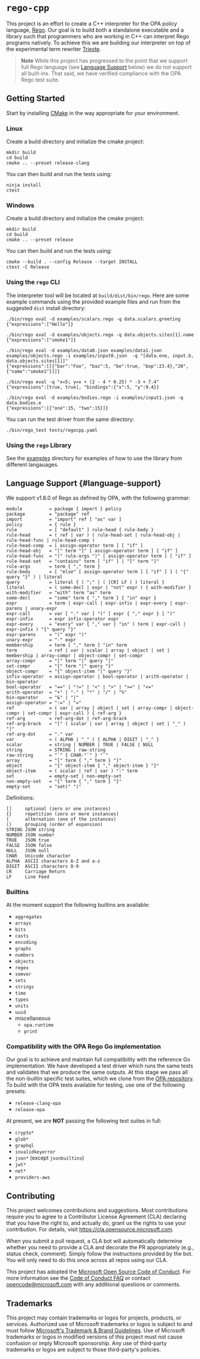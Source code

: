 # `rego-cpp`

This project is an effort to create a C++ interpreter for the OPA policy language,
[Rego](https://www.openpolicyagent.org/docs/latest/policy-language/). Our goal is
to build both a standalone executable and a library such that programmers who are working
in C++ can interpret Rego programs natively. To achieve this we are building our
interpreter on top of the experimental term rewriter
[Trieste](https://github.com/microsoft/trieste).

> **Note**
> While this project has progressed to the point that we support full Rego language
> (see [Language Support](#language-support) below) we do not support all built-ins.
> That said, we have verified compliance with the OPA Rego test suite.

## Getting Started

Start by installing [CMake](https://cmake.org/) in the way appropriate for your
environment.

### Linux

Create a build directory and initialize the cmake project:

    mkdir build
    cd build
    cmake .. --preset release-clang

You can then build and run the tests using:

    ninja install
    ctest

### Windows

Create a build directory and initialize the cmake project:

    mkdir build
    cd build
    cmake .. --preset release

You can then build and run the tests using:

    cmake --build . --config Release --target INSTALL
    ctest -C Release

### Using the `rego` CLI

The interpreter tool will be located at `build/dist/bin/rego`. Here are
some example commands using the provided example files and run from the suggested
`dist` install directory:

    ./bin/rego eval -d examples/scalars.rego -q data.scalars.greeting
    {"expressions":["Hello"]}

    ./bin/rego eval -d examples/objects.rego -q data.objects.sites[1].name
    {"expressions":["smoke1"]}

    ./bin/rego eval -d examples/data0.json examples/data1.json examples/objects.rego -i examples/input0.json  -q "[data.one, input.b, data.objects.sites[1]]"
    {"expressions":[[{"bar":"Foo", "baz":5, "be":true, "bop":23.4},"20",{"name":"smoke1"}]]}

    ./bin/rego eval -q "x=5; y=x + (2 - 4 * 0.25) * -3 + 7.4"
    {"expressions":[true, true], "bindings":{"x":5, "y":9.4}}

    ./bin/rego eval -d examples/bodies.rego -i examples/input1.json -q data.bodies.e
    {"expressions":[{"one":15, "two":15}]}

You can run the test driver from the same directory:

    ./bin/rego_test tests/regocpp.yaml

### Using the `rego` Library

See the [examples](examples/README.md) directory for examples of how to use the
library from different langauages.

## Language Support {#language-support}

We support v1.8.0 of Rego as defined by OPA, with the following grammar:

```ebnf
module          = package { import } policy
package         = "package" ref
import          = "import" ref [ "as" var ]
policy          = { rule }
rule            = [ "default" ] rule-head { rule-body }
rule-head       = ( ref | var ) ( rule-head-set | rule-head-obj | rule-head-func | rule-head-comp )
rule-head-comp  = [ assign-operator term ] [ "if" ]
rule-head-obj   = "[" term "]" [ assign-operator term ] [ "if" ]
rule-head-func  = "(" rule-args ")" [ assign-operator term ] [ "if" ]
rule-head-set   = "contains" term [ "if" ] | "[" term "]"
rule-args       = term { "," term }
rule-body       = [ "else" [ assign-operator term ] [ "if" ] ] ( "{" query "}" ) | literal
query           = literal { ( ";" | ( [CR] LF ) ) literal }
literal         = ( some-decl | expr | "not" expr ) { with-modifier }
with-modifier   = "with" term "as" term
some-decl       = "some" term { "," term } { "in" expr }
expr            = term | expr-call | expr-infix | expr-every | expr-parens | unary-expr
expr-call       = var [ "." var ] "(" [ expr { "," expr } ] ")"
expr-infix      = expr infix-operator expr
expr-every      = "every" var { "," var } "in" ( term | expr-call | expr-infix ) "{" query "}"
expr-parens     = "(" expr ")"
unary-expr      = "-" expr
membership      = term [ "," term ] "in" term
term            = ref | var | scalar | array | object | set | membership | array-compr | object-compr | set-compr
array-compr     = "[" term "|" query "]"
set-compr       = "{" term "|" query "}"
object-compr    = "{" object-item "|" query "}"
infix-operator  = assign-operator | bool-operator | arith-operator | bin-operator
bool-operator   = "==" | "!=" | "<" | ">" | ">=" | "<="
arith-operator  = "+" | "-" | "*" | "/" | "%"
bin-operator    = "&" | "|"
assign-operator = ":=" | "="
ref             = ( var | array | object | set | array-compr | object-compr | set-compr | expr-call ) { ref-arg }
ref-arg         = ref-arg-dot | ref-arg-brack
ref-arg-brack   = "[" ( scalar | var | array | object | set | "_" ) "]"
ref-arg-dot     = "." var
var             = ( ALPHA | "_" ) { ALPHA | DIGIT | "_" }
scalar          = string | NUMBER | TRUE | FALSE | NULL
string          = STRING | raw-string
raw-string      = "`" { CHAR-"`" } "`"
array           = "[" term { "," term } "]"
object          = "{" object-item { "," object-item } "}"
object-item     = ( scalar | ref | var ) ":" term
set             = empty-set | non-empty-set
non-empty-set   = "{" term { "," term } "}"
empty-set       = "set(" ")"
```

Definitions:
```
[]     optional (zero or one instances)
{}     repetition (zero or more instances)
|      alternation (one of the instances)
()     grouping (order of expansion)
STRING JSON string
NUMBER JSON number
TRUE   JSON true
FALSE  JSON false
NULL   JSON null
CHAR   Unicode character
ALPHA  ASCII characters A-Z and a-z
DIGIT  ASCII characters 0-9
CR     Carriage Return
LF     Line Feed
```

### Builtins

At the moment support the following builtins are available:

- `aggregates`
- `arrays`
- `bits`
- `casts`
- `encoding`
- `graphs`
- `numbers`
- `objects`
- `regex`
- `semver`
- `sets`
- `strings`
- `time`
- `types`
- `units`
- `uuid`
- miscellaneous
    * `opa.runtime`
    * `print`

### Compatibility with the OPA Rego Go implementation

Our goal is to achieve and maintain full compatibility with the reference Go
implementation. We have developed a test driver which runs the same tests
and validates that we produce the same outputs. At this stage we pass all
the non-builtin specific test suites, which we clone from the
[OPA repository](https://github.com/open-policy-agent/opa/tree/main/test/cases/testdata).
To build with the OPA tests available for testing, use one of the following presets:
- `release-clang-opa`
- `release-opa`

At present, we are **NOT** passing the following test suites in full:
- `crypto*`
- `glob*`
- `graphql`
- `invalidkeyerror`
- `json*` (except `jsonbuiltins`)
- `jwt*`
- `net*`
- `providers-aws`

## Contributing

This project welcomes contributions and suggestions.  Most contributions require you to agree to a
Contributor License Agreement (CLA) declaring that you have the right to, and actually do, grant us
the rights to use your contribution. For details, visit https://cla.opensource.microsoft.com.

When you submit a pull request, a CLA bot will automatically determine whether you need to provide
a CLA and decorate the PR appropriately (e.g., status check, comment). Simply follow the instructions
provided by the bot. You will only need to do this once across all repos using our CLA.

This project has adopted the [Microsoft Open Source Code of Conduct](https://opensource.microsoft.com/codeofconduct/).
For more information see the [Code of Conduct FAQ](https://opensource.microsoft.com/codeofconduct/faq/) or
contact [opencode@microsoft.com](mailto:opencode@microsoft.com) with any additional questions or comments.

## Trademarks

This project may contain trademarks or logos for projects, products, or services. Authorized use of Microsoft 
trademarks or logos is subject to and must follow 
[Microsoft's Trademark & Brand Guidelines](https://www.microsoft.com/en-us/legal/intellectualproperty/trademarks/usage/general).
Use of Microsoft trademarks or logos in modified versions of this project must not cause confusion or imply Microsoft sponsorship.
Any use of third-party trademarks or logos are subject to those third-party's policies.
